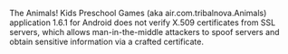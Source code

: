 The Animals! Kids Preschool Games (aka air.com.tribalnova.Animals) application 1.6.1 for Android does not verify X.509 certificates from SSL servers, which allows man-in-the-middle attackers to spoof servers and obtain sensitive information via a crafted certificate.